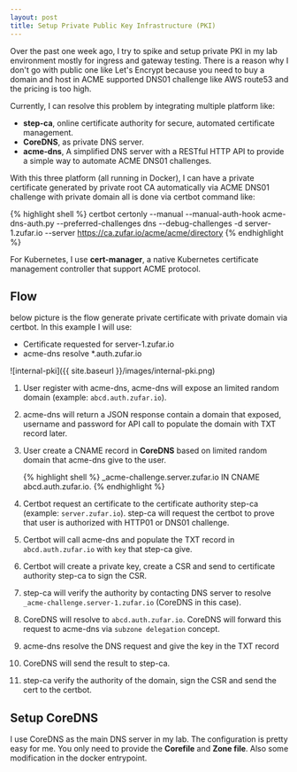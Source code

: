 ```yaml
---
layout: post
title: Setup Private Public Key Infrastructure (PKI)
---
```


Over the past one week ago, I try to spike and setup private PKI in my lab environment mostly for ingress and gateway testing. There is a reason why I don't go with public one like Let's Encrypt because you need to buy a domain and host in ACME supported DNS01 challenge like AWS route53 and the pricing is too high.

Currently, I can resolve this problem by integrating multiple platform like:
- **step-ca**, online certificate authority for secure, automated certificate management.
- **CoreDNS**, as private DNS server.
- **acme-dns**, A simplified DNS server with a RESTful HTTP API to provide a simple way to automate ACME DNS01 challenges.

With this three platform (all running in Docker), I can have a private certificate generated by private root CA automatically via ACME DNS01 challenge with private domain all is done via certbot command like:

{% highlight shell %}
certbot certonly --manual --manual-auth-hook acme-dns-auth.py --preferred-challenges dns --debug-challenges -d server-1.zufar.io --server https://ca.zufar.io/acme/acme/directory
{% endhighlight %}

For Kubernetes, I use **cert-manager**, a native Kubernetes certificate management controller that support ACME protocol.

## Flow
below picture is the flow generate private certificate with private domain via certbot. In this example I will use:
- Certificate requested for server-1.zufar.io
- acme-dns resolve *.auth.zufar.io

![internal-pki]({{ site.baseurl }}/images/internal-pki.png)

1. User register with acme-dns, acme-dns will expose an limited random domain (example: `abcd.auth.zufar.io`).
2. acme-dns will return a JSON response contain a domain that exposed, username and password for API call to populate the domain with TXT record later.
3. User create a CNAME record in **CoreDNS** based on limited random domain that acme-dns give to the user.

    {% highlight shell %}
_acme-challenge.server.zufar.io 	IN CNAME abcd.auth.zufar.io.
    {% endhighlight %}
4. Certbot request an certificate to the certificate authority step-ca (example: `server.zufar.io`). step-ca will request the certbot to prove that user is authorized with HTTP01 or DNS01 challenge.
5. Certbot will call acme-dns and populate the TXT record in `abcd.auth.zufar.io` with `key` that step-ca give.
6. Certbot will create a private key, create a CSR and send to certificate authority step-ca to sign the CSR.
7. step-ca will verify the authority by contacting DNS server to resolve `_acme-challenge.server-1.zufar.io` (CoreDNS in this case).
8. CoreDNS will resolve to `abcd.auth.zufar.io`. CoreDNS will forward this request to acme-dns via `subzone delegation` concept.
9. acme-dns resolve the DNS request and give the key in the TXT record
10. CoreDNS will send the result to step-ca.
11. step-ca verify the authority of the domain, sign the CSR and send the cert to the certbot.

## Setup CoreDNS
I use CoreDNS as the main DNS server in my lab. The configuration is pretty easy for me. You only need to provide the **Corefile** and **Zone file**. Also some modification in the docker entrypoint.

<script src="https://gist.github.com/zufardhiyaulhaq/1768cbdd0041190da86c876778a0a519.js"></script>

